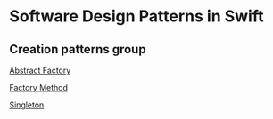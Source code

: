 # Software Design Patterns in Swift

## Creation patterns group

[Abstract Factory](Design%20Patterns%20in%20Swift/Design%20Patterns/Creational%20Patterns/Abstract%20Factory)

[Factory Method](Design%20Patterns%20in%20Swift/Design%20Patterns/Creational%20Patterns/Factory%20Method)

[Singleton](Design%20Patterns%20in%20Swift/Design%20Patterns/Creational%20Patterns/Singleton)

